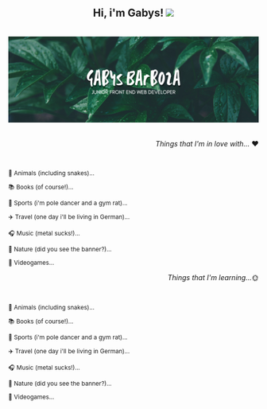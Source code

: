 <h2 align=center>Hi, i'm Gabys!
<img src="https://thumbs.gfycat.com/SillyBetterEyra-small.gif" width="40">
</h2>
<br>
<img src="./gabysgit.png">

<br>
<br>

<p align=right><i>Things that I'm in love with... </i>❤️</p>

<br>
<p style="font-size:12px">🐾 Animals (including snakes)...</p>
<p style="font-size:12px">📚 Books (of course!)...</p>
<p style="font-size:12px">🏀 Sports (i'm pole dancer and a gym rat)...</p>
<p style="font-size:12px">✈️ Travel (one day i'll be living in German)...</p>
<p style="font-size:12px">🎧 Music (metal sucks!)...</p>
<p style="font-size:12px">🌴 Nature (did you see the banner?)...</p>
<p style="font-size:12px">👾 Videogames...</p>


<p align=right><i>Things that I'm learning...</i>🌞</p>

<br>
<p style="font-size:12px">🐾 Animals (including snakes)...</p>
<p style="font-size:12px">📚 Books (of course!)...</p>
<p style="font-size:12px">🏀 Sports (i'm pole dancer and a gym rat)...</p>
<p style="font-size:12px">✈️ Travel (one day i'll be living in German)...</p>
<p style="font-size:12px">🎧 Music (metal sucks!)...</p>
<p style="font-size:12px">🌴 Nature (did you see the banner?)...</p>
<p style="font-size:12px">👾 Videogames...</p>


